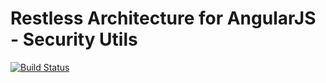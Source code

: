 # Restless Architecture for AngularJS - Security Utils

[![Build Status](https://travis-ci.org/iorga-group/raaj-security-utils.svg?branch=master)](https://travis-ci.org/iorga-group/raaj-security-utils)